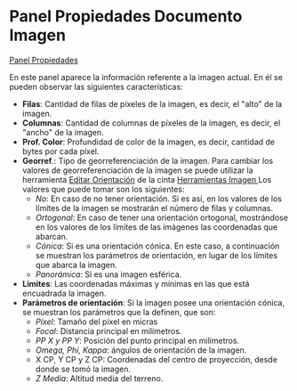 # Panel Propiedades Documento Imagen

[Panel Propiedades](./)

En este panel aparece la información referente a la imagen actual. En él se pueden observar las siguientes características:

* **Filas**: Cantidad de filas de píxeles de la imagen, es decir, el "alto" de la imagen.
* **Columnas**: Cantidad de columnas de píxeles de la imagen, es decir, el "ancho" de la imagen.
* **Prof. Color**: Profundidad de color de la imagen, es decir, cantidad de bytes por cada píxel.
* **Georref**.: Tipo de georreferenciación de la imagen. Para cambiar los valores de georreferenciación de la imagen se puede utilizar la herramienta [Editar Orientación](../../../herramientas-para-imagenes/editar-orientacion-de-imagen.md) de la cinta [Herramientas Imagen ](../../../fichas-de-herramientas/ficha-de-herramientas-imagen/)Los valores que puede tomar son los siguientes:
  * _No_: En caso de no tener orientación. Si es así, en los valores de los límites de la imagen se mostrarán el número de filas y columnas.
  * _Ortogonal_: En caso de tener una orientación ortogonal, mostrándose en los valores de los límites de las imágenes las coordenadas que abarcan.
  * _Cónica_: Si es una orientación cónica. En este caso, a continuación se muestran los parámetros de orientación, en lugar de los límites que abarca la imagen.
  * _Panorámica_: Si es una imagen esférica.
* **Límites**: Las coordenadas máximas y mínimas en las que está encuadrada la imagen.
* **Parámetros de orientación**: Si la imagen posee una orientación cónica, se muestran los parámetros que la definen, que son:
  * _Píxel_: Tamaño del píxel en micras
  * _Focal_: Distancia principal en milímetros.
  * _PP X y PP Y_: Posición del punto principal en milímetros.
  * _Omega, Phi, Kappa_: ángulos de orientación de la imagen.
  * X CP, Y CP y Z CP: Coordenadas del centro de proyección, desde donde se tomó la imagen.
  * _Z Media_: Altitud media del terreno.

